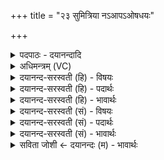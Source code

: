 +++
title = "२३ सुमित्रिया नऽआपऽओषधयः"

+++
<details><summary>पदपाठः - दयानन्दादि</summary>

सु॒मि॒त्रि॒या इति॑ सुऽमित्रि॒याः। नः॒। आपः॑। ओष॑धयः। स॒न्तु॒। दु॒र्मि॒त्रि॒या इति॑ दुःऽमित्रि॒याः। तस्मै॑। स॒न्तु॒। यः। अ॒स्मान्। द्वेष्टि॑। यम्। च॒। व॒यम्। द्वि॒ष्मः। २३।
</details>

<details><summary>अधिमन्त्रम् (VC)</summary>

- सोमो देवता
- दध्यङ्ङाथर्वण ऋषिः
- निचृदनुष्टुप्
- गान्धारः
</details>

<details><summary>दयानन्द-सरस्वती (हि) - विषयः</summary>

कैसे पदार्थ हितकारी होते हैं, इस विषय को अगले मन्त्र में कहा है ॥
</details>

<details><summary>दयानन्द-सरस्वती (हि) - पदार्थः</summary>

पदार्थान्वयभाषाः -  हे मनुष्यो ! जो ये (आपः) प्राण वा जल (ओषधयः) जौ आदि ओषधियाँ (नः) हमारे लिये (सुमित्रियाः) सुन्दर मित्र के समान वर्त्तमान (सन्तु) होवें, वे ही (यः) जो अधर्मी (अस्मान्) हम धर्मात्माओं से (द्वेष्टि) द्वेष करें (च) और (यम्) जिससे (वयम्) हम लोग (द्विष्मः) द्वेष करें (तस्मै) उसके लिये (दुर्मित्रियाः) शत्रु के तुल्य विरुद्ध (सन्तु) होवें ॥२३ ॥
</details>

<details><summary>दयानन्द-सरस्वती (हि) - भावार्थः</summary>

भावार्थभाषाः -  जैसे अनुकूलता से जीते हुए इन्द्रिय मित्र के तुल्य हितकारी होते, वैसे जलादि पदार्थ भी देश-काल के अनुकूल यथोचित सेवन किये हितकारी और विरुद्ध सेवन किये शत्रु के तुल्य दुःखदायी होते हैं ॥२३ ॥
</details>

<details><summary>दयानन्द-सरस्वती (सं) - विषयः</summary>

कथं पदार्था हितकारिणो भवन्तीत्याह ॥
</details>

<details><summary>दयानन्द-सरस्वती (सं) - पदार्थः</summary>

पदार्थान्वयभाषाः -  हे मनुष्याः ! या इमा आप ओषधयो नः सुमित्रियाः सन्तु, ता योऽस्मान् द्वेष्टि यं च वयं द्विष्मस्तस्मै दुर्मित्रियाः सन्तु ॥२३ ॥
</details>

<details><summary>दयानन्द-सरस्वती (सं) - भावार्थः</summary>

भावार्थभाषाः -  यथा जितान्यनुकूलानीन्द्रियाणि मित्रवद्धितकारीणि भवन्ति, तथा जलादयोऽपि पदार्था देशकालानुकूल्येन यथोचितं सेविता हितकरा विरुद्धं सेविताश्च शत्रुवद् दुःखदा भवन्ति ॥२३ ॥
</details>

<details><summary>सविता जोशी ← दयानन्दः (म) - भावार्थः</summary>

भावार्थभाषाः -  जितेंद्रिय माणसांना ज्याप्रमाणे इंद्रिये मित्रांप्रमाणे हितकारक असतात तसे जल वगैरे पदार्थही देशकाल परिस्थितीनुसार उपयोगात आणल्यास हितकारक ठरतात व विरुद्ध उपयोग केल्यास शत्रूंप्रमाणे दुःखदायक असतात.
</details>